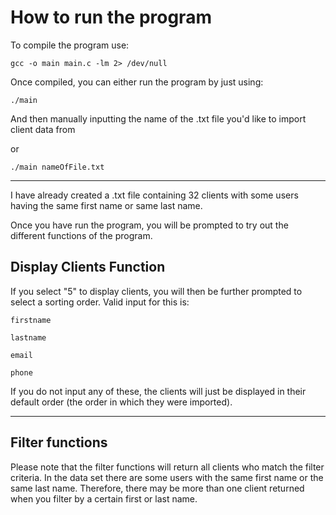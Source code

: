 # How to run the program

To compile the program use:

 `gcc -o main main.c -lm 2> /dev/null`

Once compiled, you can either run the program by just using:

`./main`

And then manually inputting the name of the .txt file you'd like to import client data from

or

`./main nameOfFile.txt`

---
I have already created a .txt file containing 32 clients with some users having the same first name or same last name.

Once you have run the program, you will be prompted to try out the different functions of the program.

## Display Clients Function
If you select "5" to display clients, you will then be further prompted to select a sorting order. Valid input for this is:

`firstname`

`lastname`

`email`

`phone`

If you do not input any of these, the clients will just be displayed in their default order (the order in which they were imported).

---
## Filter functions
Please note that the filter functions will return all clients who match the filter criteria. In the data set there are some users with the same first name or the same last name. Therefore, there may be more than one client returned when you filter by a certain first or last name.